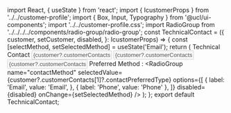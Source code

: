 import React, { useState } from 'react';
import { IcustomerProps } from '../../customer-profile';
import { Box, Input, Typography } from '@ucl/ui-components';
import '../../customer-profile.css';
import RadioGroup from '../../../../components/radio-group/radio-group';
const TechnicalContact = ({
  customer,
  setCustomer,
  disabled,
}: IcustomerProps) => {
  const [selectMethod, setSelectedMethod] = useState<string>('Email');
  return (
    <Box className="section">
      <Typography variant="h3" className="main-header" fontStyle="italic">
        Technical Contact
      </Typography>
      <Box className="sub-section">
        <Box className="main-container">
          <Input
            className="main-input"
            titleLabel="Name"
            placeholder="Name"
            value={customer?.customerContacts[1]?.contactName}
            disabled={disabled}
          />
          <Input
            className="main-input"
            titleLabel="Phone"
            placeholder="Phone Number"
            value={customer?.customerContacts[1]?.contactPhone}
            disabled={disabled}
          />
        </Box>
        <Box className="main-container">
          <Input
            className="main-input"
            titleLabel="Email"
            placeholder="Email"
            value={customer?.customerContacts[1]?.contactEmail}
            disabled={disabled}
          />
        </Box>
        <Box className="main-checkgroup">
          <Typography variant="body1">Preferred Method :</Typography>
          <RadioGroup
            name="contactMethod"
            selectedValue={customer?.customerContacts[1]?.contactPreferredType}
            options={[
              {
                label: 'Email',
                value: 'Email',
              },
              { label: 'Phone', value: 'Phone' },
            ]}
            disabled={disabled}
            onChange={setSelectedMethod}
          />
        </Box>
      </Box>
    </Box>
  );
};
export default TechnicalContact;
